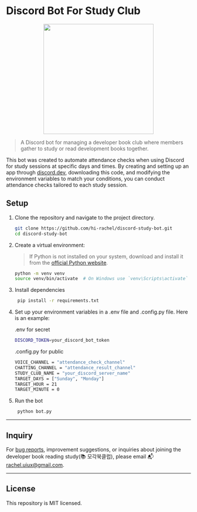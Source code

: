 # Discord Bot For Study Club

<p align="middle">
<img width="300px" src="https://github.com/hi-rachel/X/assets/103404125/a5ddae76-7940-4335-bcf4-069ac7f5c2e3">
</p>

> A Discord bot for managing a developer book club where members gather to study or read development books together.

This bot was created to automate attendance checks when using Discord for study sessions at specific days and times. By creating and setting up an app through [discord.dev](https://discord.com/developers/docs/quick-start/getting-started), downloading this code, and modifying the environment variables to match your conditions, you can conduct attendance checks tailored to each study session.

## Setup

1. Clone the repository and navigate to the project directory.

   ```bash
   git clone https://github.com/hi-rachel/discord-study-bot.git
   cd discord-study-bot
   ```

2. Create a virtual environment:
   > If Python is not installed on your system, download and install it from the [official Python website](https://www.python.org/downloads/).
   ```bash
   python -m venv venv
   source venv/bin/activate  # On Windows use `venv\Scripts\activate`
   ```
3. Install dependencies

   ```bash
    pip install -r requirements.txt
   ```

4. Set up your environment variables in a .env file and .config.py file. Here is an example:

   .env for secret

   ```bash
   DISCORD_TOKEN=your_discord_bot_token
   ```

   .config.py for public

   ```bash
   VOICE_CHANNEL = "attendance_check_channel"
   CHATTING_CHANNEL = "attendance_result_channel"
   STUDY_CLUB_NAME = "your_discord_server_name"
   TARGET_DAYS = ["Sunday", "Monday"]
   TARGET_HOUR = 21
   TARGET_MINUTE = 0
   ```

5. Run the bot
   ```bash
    python bot.py
   ```

---

## Inquiry

For [bug reports](https://github.com/hi-rachel/discord-study-bot/issues), improvement suggestions, or inquiries about joining the developer book reading study(📚 모각북클럽), please email 📬 rachel.uiux@gmail.com.

---

## License

This repository is MIT licensed.
